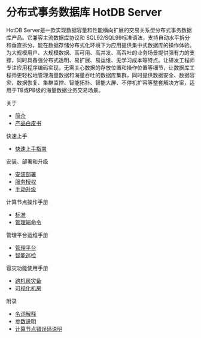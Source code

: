 # 分布式事务数据库 HotDB Server

HotDB Server是一款实现数据容量和性能横向扩展的交易关系型分布式事务数据库产品。它兼容主流数据库协议和 SQL92/SQL99标准语法，支持自动水平拆分和垂直拆分，能在数据存储分布式化环境下为应用提供集中式数据库的操作体验。为大规模用户、大规模数据、高可用、高并发、高吞吐的业务场景提供强有力的支撑，同时具备强分布式透明、易扩展、易运维、无学习成本等特点。让研发工程师专注应用程序编码实现，无需关心数据的存放位置和操作位置等细节，让数据库工程师更轻松地管理海量数据和海量吞吐的数据库集群，同时提供数据安全、数据容灾、数据恢复、集群监控、智能拓扑、智能大屏、不停机扩容等整套解决方案，适用于TB或PB级的海量数据业务交易场景。

<!--README TOC-->

<div class="container-fluid readme-toc">
<div class="row readme-toc-row">
<div class="col-sm-4 col-md-4 col-lg-4 readme-toc-col">
<div class="readme-toc-col-title">关于</div>

* [简介](introduce.md)
* [产品白皮书](white-paper.md)
<!--* [What's New](whats-new.md)-->

</div>
<div class="col-sm-4 col-md-4 col-lg-4 readme-toc-col">
<div class="readme-toc-col-title">快速上手</div>

* [快速上手指南](quick-start-guide.md)
<!--* [基本操作](basic-operations.md)-->

</div>
<div class="col-sm-4 col-md-4 col-lg-4 readme-toc-col">
<div class="readme-toc-col-title">安装、部署和升级</div>

* [安装部署](install-and-deploy.md)
* [服务授权](service-license.md)
* [手动升级](manual-update.md)

</div>
<div class="col-sm-4 col-md-4 col-lg-4 readme-toc-col">
<div class="readme-toc-col-title">计算节点操作手册</div>

* [标准](standard.md)
* [管理端命令](management-port-command.md)

</div>
<div class="col-sm-4 col-md-4 col-lg-4 readme-toc-col">
<div class="readme-toc-col-title">管理平台运维手册</div>

* [管理平台](hotdb-management.md)
* [智能巡检](intelligent-inspection.md)

</div>
<div class="col-sm-4 col-md-4 col-lg-4 readme-toc-col">
<div class="readme-toc-col-title">容灾功能使用手册</div>

* [跨机房灾备](cross-idc-disaster-recovery.md)
* [可视化机房](visual-idc.md)

</div>
<div class="col-sm-4 col-md-4 col-lg-4readme-toc-col">
<div class="readme-toc-col-title">附录</div>

* [名词解释](glossary.md)
* [参数说明](parameters.md)
* [计算节点错误码说明](error-codes.md)

</div>
</div>
</div>
